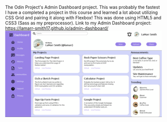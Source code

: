 The Odin Project's Admin Dashboard project. This was probably the fastest I have a completed a project in this course and learned a lot about utilizing CSS Grid and pairing it along with Flexbox!
This was done using HTML5 and CSS3 (Sass as my preprocessor).
Link to my Admin Dashboard project: https://lamarr-smith17.github.io/admin-dashboard/
<img src = "./imgs/admin-dashboard.PNG">

